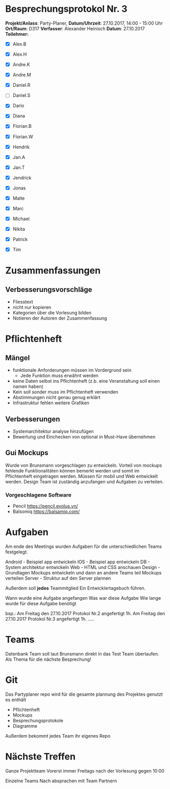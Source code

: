 # Besprechungsprotokol Nr. 3

**Projekt/Anlass**: Party-Planer, 
**Datum/Uhrzeit**: 27.10.2017, 14:00 - 15:00 Uhr
**Ort/Raum**: D317
**Verfasser**: Alexander Heinisch 
**Datum**: 27.10.2017
**Teilehmer:**

- [x] Alex.B
- [x] Alex.H
- [x] Andre.K
- [x] Andre.M
- [x] Daniel.R
- [ ] Daniel.S
- [x] Dario
- [x] Diana
- [x] Florian.B
- [x] Florian.W
- [x] Hendrik
- [x] Jan.A
- [x] Jan.T
- [x] Jendrick
- [x] Jonas
- [x] Malte
- [x] Marc
- [x] Michael
- [x] Nikita
- [x] Patrick
- [x] Tim


# Zusammenfassungen

## Verbesserungsvorschläge

- Fliesstext
- nicht nur kopieren
- Kategorien über die Vorlesung bilden
- Notieren der Autoren der Zusammenfassung

# Pflichtenheft

## Mängel

- funktionale Anforderungen müssen im Vordergrund sein
  - Jede Funktion muss erwähnt werden
- keine Daten selbst ins Pflichtenheft (z.b. eine Veranstaltung soll einen namen haben)
- Kein soll sonder muss im Pflichtenheft verwenden
- Abstimmungen nicht genau genug erklärt
- Infrastruktur fehlen weitere Grafiken

## Verbesserungen

- Systemarchitektur analyse hinzufügen
- Bewertung und Einchecken von optional in Must-Have übernehmen

## Gui Mockups

Wurde von Brunsmann vorgeschlagen zu entwickeln. Vorteil von mockups fehlende Funktionalitäten können bemerkt werden und somit im Pflichtenheft eingetragen werden. Müssen für mobil und Web entwickelt werden. Design Team ist zuständig anzufangen und Aufgaben zu verteilen.

### Vorgeschlagene Software

- Pencil https://pencil.evolus.vn/
- Balsomiq https://balsamiq.com/

# Aufgaben

Am ende des Meetings wurden Aufgaben für die unterschiedlichen Teams festgelegt.

Android 	-	Beispiel app entwickeln
IOS		-	Beispiel app entwickeln
DB		-	System architektur entwickeln
Web		-	HTML und CSS anschauen
Design	-	Grundlagen Mockups entwickeln und dann an andere Teams teil Mockups verteilen
Server	-	Struktur auf den Server plannen

Außerdem soll **jedes** Teammitglied Ein Entwicklertagebuch führen.

Wann wurde eine Aufgabe angefangen
Was war diese Aufgabe
Wie lange wurde für diese Aufgabe benötigt

bsp.:
Am Freitag den 27.10.2017 Protokol Nr.2 angefertigt 1h.
Am Freitag den 27.10.2017 Protokol Nr.3 angefertigt 1h.
.....

# Teams

Datenbank Team soll laut Brunsmann direkt in das Test Team überlaufen. Als Thema für die nächste Besprechung!

# Git

Das Partyplaner repo wird für die gesamte plannung des Projektes genutzt es enthält

- Pflichtenheft
- Mockups
- Besprechungsprotokole
- Diagramme

Außerdem bekommt jedes Team ihr eigenes Repo 

# Nächste Treffen

Ganze Projektteam
Vorerst immer Freitags nach der Vorlesung gegen 10:00

Einzelne Teams
Nach absprachen mit Team Partnern